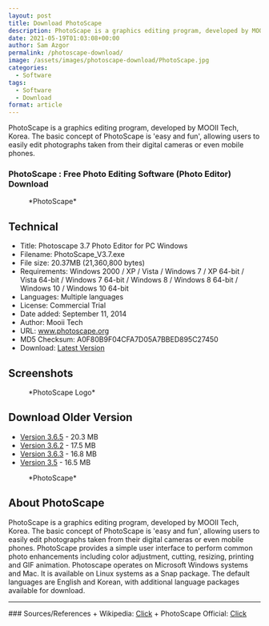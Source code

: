 ```yaml
---
layout: post
title: Download PhotoScape
description: PhotoScape is a graphics editing program, developed by MOOII Tech, Korea. The basic concept of PhotoScape is 'easy and fun', allowing users to easily edit photographs taken from their digital cameras or even mobile phones.
date: 2021-05-19T01:03:08+00:00
author: Sam Azgor
permalink: /photoscape-download/
image: /assets/images/photoscape-download/PhotoScape.jpg
categories:
  - Software
tags:
  - Software
  - Download
format: article
---
```


PhotoScape is a graphics editing program, developed by MOOII Tech, Korea. The basic concept of PhotoScape is 'easy and fun', allowing users to easily edit photographs taken from their digital cameras or even mobile phones.


### PhotoScape : Free Photo Editing Software (Photo Editor) Download

<figure>
<amp-img src="/assets/images/photoscape-download/PhotoScape-Screenshot.jpg" alt="PhotoScape" width="600" height="442" layout="responsive">
</amp-img>
<figcaption>*PhotoScape* 
</figcaption>
</figure>

## Technical

* Title: Photoscape 3.7 Photo Editor for PC Windows
* Filename: PhotoScape_V3.7.exe
* File size: 20.37MB (21,360,800 bytes)
* Requirements: Windows 2000 / XP / Vista / Windows 7 / XP 64-bit / Vista 64-bit / Windows 7 64-bit / Windows 8 / Windows 8 64-bit / Windows 10 / Windows 10 64-bit
* Languages: Multiple languages
* License: Commercial Trial
* Date added: September 11, 2014
* Author: Mooii Tech
* URL: www.photoscape.org
* MD5 Checksum: A0F80B9F04CFA7D05A7BBED895C27450
* Download: <a href="https://source.azgor.com/softwares/Windows/Photos-and-Images/PhotoScape/PhotoScape_V3.7.exe" rel="nofollow noreferrer" target="_blank">Latest Version</a>

## Screenshots

<figure>
<amp-img src="/assets/images/photoscape-download/PhotoScape.jpg" alt="PhotoScape" width="500" height="500" layout="responsive">
</amp-img>
<figcaption>*PhotoScape Logo* 
</figcaption>
</figure>

## Download Older Version

* <a href="https://source.azgor.com/softwares/Windows/Photos-and-Images/PhotoScape/PhotoScape_V3.6.5.exe" rel="nofollow" target="_blank">Version 3.6.5</a> - 20.3 MB
* <a href="https://source.azgor.com/softwares/Windows/Photos-and-Images/PhotoScape/PhotoScape_V3.6.2.exe" rel="nofollow" target="_blank">Version 3.6.2</a> - 17.5 MB
* <a href="https://source.azgor.com/softwares/Windows/Photos-and-Images/PhotoScape/PhotoScape_V3.6.exe" rel="nofollow" target="_blank">Version 3.6.3</a> - 16.8 MB
* <a href="https://source.azgor.com/softwares/Windows/Photos-and-Images/PhotoScape/PhotoScape_V3.5.exe" rel="nofollow" target="_blank">Version 3.5</a> - 16.5 MB


<figure>
<amp-img src="/assets/images/photoscape-download/PhotoScape-Screenshot.png" alt="photoscape-download" width="600" height="442" layout="responsive">
</amp-img>
<figcaption>*PhotoScape* 
</figcaption>
</figure>

## About PhotoScape
PhotoScape is a graphics editing program, developed by MOOII Tech, Korea. The basic concept of PhotoScape is 'easy and fun', allowing users to easily edit photographs taken from their digital cameras or even mobile phones. PhotoScape provides a simple user interface to perform common photo enhancements including color adjustment, cutting, resizing, printing and GIF animation. Photoscape operates on Microsoft Windows systems and Mac. It is available on Linux systems as a Snap package. The default languages are English and Korean, with additional language packages available for download.

<hr>
<footer>
### Sources/References
+ Wikipedia: <a href="https://en.wikipedia.org/wiki/PhotoScape" target="_blank" rel="noreferrer">Click</a> 
+ PhotoScape Official: <a href="http://www.photoscape.org/" target="_blank" rel="noreferrer">Click</a>
</footer>

